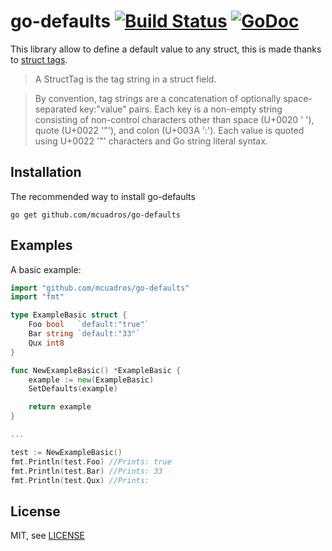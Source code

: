 go-defaults [![Build Status](https://travis-ci.org/mcuadros/go-defaults.png?branch=master)](https://travis-ci.org/mcuadros/go-defaults) [![GoDoc](https://godoc.org/github.com/mcuadros/go-defaults?status.png)](http://godoc.org/github.com/mcuadros/go-defaults)
==============================

This library allow to define a default value to any struct, this is made thanks to [struct tags](http://golang.org/pkg/reflect/#StructTag).

> A StructTag is the tag string in a struct field.

> By convention, tag strings are a concatenation of optionally space-separated key:"value" pairs. Each key is a non-empty string consisting of non-control characters other than space (U+0020 ' '), quote (U+0022 '"'), and colon (U+003A ':'). Each value is quoted using U+0022 '"' characters and Go string literal syntax.


Installation
------------

The recommended way to install go-defaults

```
go get github.com/mcuadros/go-defaults
```

Examples
--------

A basic example:

```go
import "github.com/mcuadros/go-defaults"
import "fmt"

type ExampleBasic struct {
    Foo bool   `default:"true"`
    Bar string `default:"33"`
    Qux int8
}

func NewExampleBasic() *ExampleBasic {
    example := new(ExampleBasic)
    SetDefaults(example)

    return example
}

...

test := NewExampleBasic()
fmt.Println(test.Foo) //Prints: true
fmt.Println(test.Bar) //Prints: 33
fmt.Println(test.Qux) //Prints:

```

License
-------

MIT, see [LICENSE](LICENSE)
